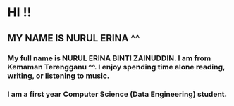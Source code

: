 # HI !!
## MY NAME IS NURUL ERINA ^^


### My full name is NURUL ERINA BINTI ZAINUDDIN. I am from Kemaman Terengganu ^^. I enjoy spending time alone reading, writing, or listening to music.  
### I am a first year Computer Science (Data Engineering) student. 



